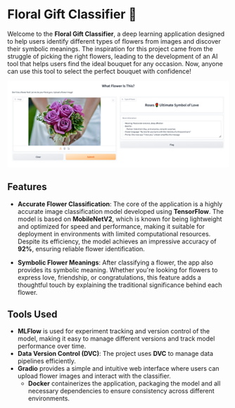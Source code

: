 # Floral Gift Classifier 🌸

Welcome to the **Floral Gift Classifier**, a deep learning application designed to help users identify different types of flowers from images and discover their symbolic meanings. The inspiration for this project came from the struggle of picking the right flowers, leading to the development of an AI tool that helps users find the ideal bouquet for any occasion. Now, anyone can use this tool to select the perfect bouquet with confidence!

![alt text](artifacts/images/app_screenshot.png)

## Features
- **Accurate Flower Classification**: The core of the application is a highly accurate image classification model developed using **TensorFlow**. The model is based on **MobileNetV2**, which is known for being lightweight and optimized for speed and performance, making it suitable for deployment in environments with limited computational resources. Despite its efficiency, the model achieves an impressive accuracy of **92%**, ensuring reliable flower identification.

- **Symbolic Flower Meanings**: After classifying a flower, the app also provides its symbolic meaning. Whether you're looking for flowers to express love, friendship, or congratulations, this feature adds a thoughtful touch by explaining the traditional significance behind each flower.

## Tools Used
  - **MLFlow** is used for experiment tracking and version control of the model, making it easy to manage different versions and track model performance over time.
  - **Data Version Control (DVC)**: The project uses **DVC** to manage data pipelines efficiently. 
- **Gradio** provides a simple and intuitive web interface where users can upload flower images and interact with the classifier.
  - **Docker** containerizes the application, packaging the model and all necessary dependencies to ensure consistency across different environments.